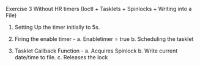 Exercise 3 Without HR timers
(Ioctl + Tasklets + Spinlocks + Writing into a File)

1. Setting Up the timer initially to 5s.

2. Firing the enable timer -
    a. Enabletimer = true
    b. Scheduling the tasklet

3. Tasklet Callback Function -
    a. Acquires Spinlock
    b. Write current date/time to file.
    c. Releases the lock